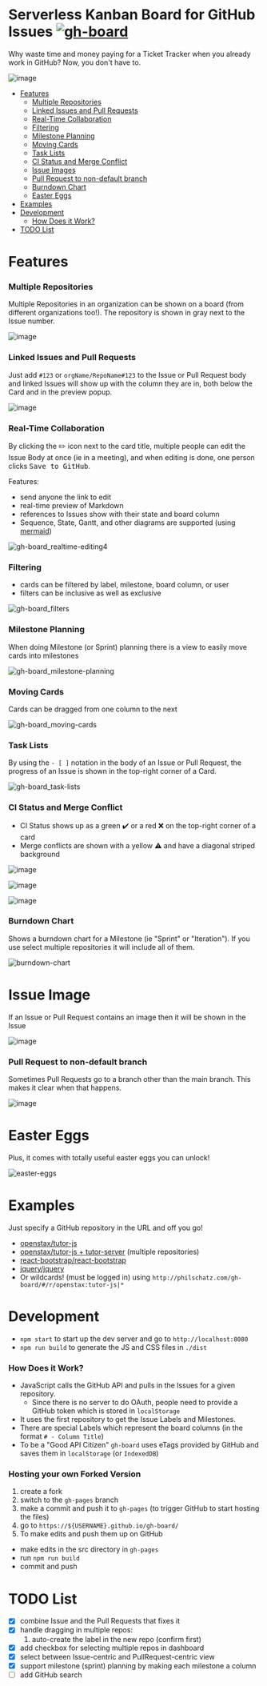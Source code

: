 # Serverless Kanban Board for GitHub Issues [![gh-board](https://img.shields.io/github/issues/philschatz/gh-board.svg?label=Issues%20%28gh-board%29)](http://philschatz.com/gh-board/)

Why waste time and money paying for a Ticket Tracker when you already work in GitHub? Now, you don't have to.

![image](https://cloud.githubusercontent.com/assets/253202/13620649/4ef888cc-e55f-11e5-8576-8970abba8660.png)

- [Features](#features)
  - [Multiple Repositories](#multiple-repositories)
  - [Linked Issues and Pull Requests](#linked-issues-and-pull-requests)
  - [Real-Time Collaboration](#real-time-collaboration)
  - [Filtering](#filtering)
  - [Milestone Planning](#milestone-planning)
  - [Moving Cards](#moving-cards)
  - [Task Lists](#task-lists)
  - [CI Status and Merge Conflict](#ci-status-and-merge-conflict)
  - [Issue Images](#issue-images)
  - [Pull Request to non-default branch](#pull-request-to-non-default-branch)
  - [Burndown Chart](#burndown-chart)
  - [Easter Eggs](#easter-eggs)
- [Examples](#examples)
- [Development](#development)
  - [How Does it Work?](#how-does-it-work)
- [TODO List](#todo-list)

# Features

### Multiple Repositories

Multiple Repositories in an organization can be shown on a board (from different organizations too!). The repository is shown in gray next to the Issue number.

![image](https://cloud.githubusercontent.com/assets/253202/13621991/70bb1312-e569-11e5-86ef-82372752fbff.png)


### Linked Issues and Pull Requests

Just add `#123` or `orgName/RepoName#123` to the Issue or Pull Request body and linked Issues will show up with the column they are in, both below the Card and in the preview popup.

![image](https://cloud.githubusercontent.com/assets/253202/13620658/63f99478-e55f-11e5-8e9f-9babcfb69a29.png)


### Real-Time Collaboration

By clicking the :pencil2: icon next to the card title, multiple people can edit the Issue Body at once (ie in a meeting), and when editing is done, one person clicks <kbd>Save to GitHub</kbd>.

Features:

- send anyone the link to edit
- real-time preview of Markdown
- references to Issues show with their state and board column
- Sequence, State, Gantt, and other diagrams are supported (using [mermaid](https://knsv.github.io/mermaid/))

<!-- ![image](https://cloud.githubusercontent.com/assets/253202/13620696/a0497c72-e55f-11e5-8e6d-abc2077d82bf.png) -->

![gh-board_realtime-editing4](https://cloud.githubusercontent.com/assets/253202/13621429/8c917166-e565-11e5-8e80-10fab6d51253.gif)


### Filtering

- cards can be filtered by label, milestone, board column, or user
- filters can be inclusive as well as exclusive

![gh-board_filters](https://cloud.githubusercontent.com/assets/253202/13621706/958fafec-e567-11e5-9411-405de7f34664.gif)


### Milestone Planning

When doing Milestone (or Sprint) planning there is a view to easily move cards into milestones

![gh-board_milestone-planning](https://cloud.githubusercontent.com/assets/253202/13621710/9e763c98-e567-11e5-95bd-6473ffedd0ef.gif)

### Moving Cards

Cards can be dragged from one column to the next

![gh-board_moving-cards](https://cloud.githubusercontent.com/assets/253202/13621716/a4ea20f8-e567-11e5-9150-795f1acf89e9.gif)

### Task Lists

By using the `- [ ]` notation in the body of an Issue or Pull Request, the progress of an Issue is shown in the top-right corner of a Card.

![gh-board_task-lists](https://cloud.githubusercontent.com/assets/253202/13621813/523b1438-e568-11e5-997f-5f5014456783.gif)

<!--
![gh-board_task-lists](https://cloud.githubusercontent.com/assets/253202/13621722/ae9fff82-e567-11e5-93bd-96a6c0330e07.gif) -->

### CI Status and Merge Conflict

- CI Status shows up as a green :heavy_check_mark: or a red :x: on the top-right corner of a card
- Merge conflicts are shown with a yellow :warning: and have a diagonal striped background

<!-- ![image](https://cloud.githubusercontent.com/assets/253202/13620679/862188ee-e55f-11e5-831f-f5059c18d3ac.png) -->

![image](https://cloud.githubusercontent.com/assets/253202/13621863/bac1f62a-e568-11e5-9761-ce41c84b4eef.png)

![image](https://cloud.githubusercontent.com/assets/253202/13621876/d1bcfeb0-e568-11e5-8a73-c5ef61645a88.png)

![image](https://cloud.githubusercontent.com/assets/253202/13621905/dfee5920-e568-11e5-94df-98a887f63d24.png)


### Burndown Chart

Shows a burndown chart for a Milestone (ie "Sprint" or "Iteration").
If you use select multiple repositories it will include all of them.

![burndown-chart](https://cloud.githubusercontent.com/assets/253202/14071745/572d85ac-f486-11e5-80a6-024d7c83138f.png)


# Issue Image

If an Issue or Pull Request contains an image then it will be shown in the Issue

![image](https://cloud.githubusercontent.com/assets/253202/14223380/bbc026c2-f84c-11e5-9ccb-639f62aaf6d7.png)

### Pull Request to non-default branch

Sometimes Pull Requests go to a branch other than the main branch. This makes it clear when that happens.

![image](https://cloud.githubusercontent.com/assets/253202/14266496/ac9581b4-fa96-11e5-9991-d15a146f1e3b.png)


# Easter Eggs

Plus, it comes with totally useful easter eggs you can unlock!

![easter-eggs](https://cloud.githubusercontent.com/assets/253202/14037438/185532ee-f21a-11e5-8b83-20f8cd21b753.gif)


# Examples

Just specify a GitHub repository in the URL and off you go!

- [openstax/tutor-js](http://philschatz.com/gh-board/#/r/openstax:tutor-js)
- [openstax/tutor-js + tutor-server](http://philschatz.com/gh-board/#/r/openstax:tutor-js|tutor-server) (multiple repositories)
- [react-bootstrap/react-bootstrap](http://philschatz.com/gh-board/#/r/react-bootstrap:react-bootstrap)
- [jquery/jquery](http://philschatz.com/gh-board/#/r/jquery:jquery)
- Or wildcards! (must be logged in) using `http://philschatz.com/gh-board/#/r/openstax:tutor-js|*`


# Development

- `npm start` to start up the dev server and go to `http://localhost:8080`
- `npm run build` to generate the JS and CSS files in `./dist`

### How Does it Work?

- JavaScript calls the GitHub API and pulls in the Issues for a given repository.
  - Since there is no server to do OAuth, people need to provide a GitHub token which is stored in `localStorage`
- It uses the first repository to get the Issue Labels and Milestones.
- There are special Labels which represent the board columns (in the format `# - Column Title`)
- To be a "Good API Citizen" `gh-board` uses eTags provided by GitHub and saves them in `localStorage` (or `IndexedDB`)


### Hosting your own Forked Version

1. create a fork
2. switch to the `gh-pages` branch
3. make a commit and push it to `gh-pages` (to trigger GitHub to start hosting the files)
4. go to `https://${USERNAME}.github.io/gh-board/`
5. To make edits and push them up on GitHub
  - make edits in the src directory in `gh-pages`
  - run `npm run build`
  - commit and push


# TODO List

- [x] combine Issue and the Pull Requests that fixes it
- [x] handle dragging in multiple repos:
  1. auto-create the label in the new repo (confirm first)
- [x] add checkbox for selecting multiple repos in dashboard
- [x] select between Issue-centric and PullRequest-centric view
- [x] support milestone (sprint) planning by making each milestone a column
- [ ] add GitHub search
